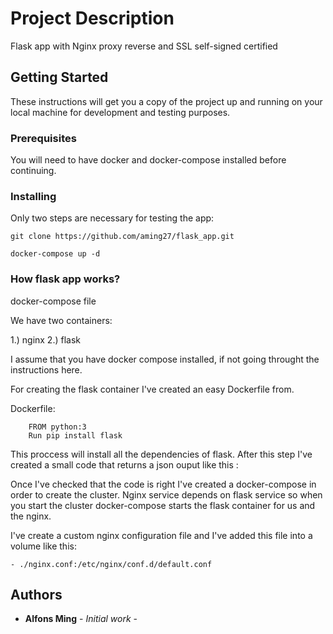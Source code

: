 # Project Description

Flask app with Nginx proxy reverse and SSL self-signed certified

## Getting Started

These instructions will get you a copy of the project up and running on your local machine for development and testing purposes. 

### Prerequisites

You will need to have docker and docker-compose installed before continuing.



### Installing

Only two steps are necessary for testing the app:

```
git clone https://github.com/aming27/flask_app.git

docker-compose up -d
```


### How flask app works?

docker-compose file

We have two containers:

  1.) nginx
  2.) flask

I assume that you have docker compose installed, if not going throught the instructions here.

For creating the flask container I've created an easy Dockerfile from.

Dockerfile:

```
    FROM python:3
    Run pip install flask

```

This proccess will install all the dependencies of flask. 
After this step I've created a small code that returns a json ouput like this :

Once I've checked that the code is right I've created a docker-compose in order to create the cluster. Nginx service depends on flask service so when you start the cluster docker-compose starts the flask container for us and the nginx.

I've create a custom nginx configuration file and I've added this file into a volume like this:

    - ./nginx.conf:/etc/nginx/conf.d/default.conf


## Authors

* **Alfons Ming** - *Initial work* - 




